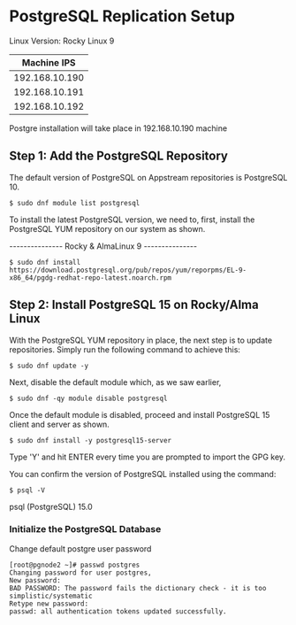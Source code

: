 # PostgreSQL Replication Setup
Linux Version: Rocky Linux 9

|Machine IPS| 
|----| 
|192.168.10.190| 
|192.168.10.191| 
|192.168.10.192| 

Postgre installation will take place in 192.168.10.190 machine

## Step 1: Add the PostgreSQL Repository
The default version of PostgreSQL on Appstream repositories is PostgreSQL 10.
```
$ sudo dnf module list postgresql
```

To install the latest PostgreSQL version, we need to, first, install the PostgreSQL YUM repository on our system as shown.

--------------- Rocky & AlmaLinux 9 --------------- 
```
$ sudo dnf install https://download.postgresql.org/pub/repos/yum/reporpms/EL-9-x86_64/pgdg-redhat-repo-latest.noarch.rpm
```
## Step 2: Install PostgreSQL 15 on Rocky/Alma Linux

With the PostgreSQL YUM repository in place, the next step is to update repositories. Simply run the following command to achieve this:
```
$ sudo dnf update -y
```
Next, disable the default module which, as we saw earlier, 
```
$ sudo dnf -qy module disable postgresql
```
Once the default module is disabled, proceed and install PostgreSQL 15 client and server as shown.
```
$ sudo dnf install -y postgresql15-server
```

Type 'Y' and hit ENTER every time you are prompted to import the GPG key.

You can confirm the version of PostgreSQL installed using the command:

```
$ psql -V
```
psql (PostgreSQL) 15.0

### Initialize the PostgreSQL Database

Change default postgre user password
```
[root@pgnode2 ~]# passwd postgres
Changing password for user postgres,
New password:
BAD PASSWORD: The password fails the dictionary check - it is too simplistic/systematic
Retype new password:
passwd: all authentication tokens updated successfully.
```
